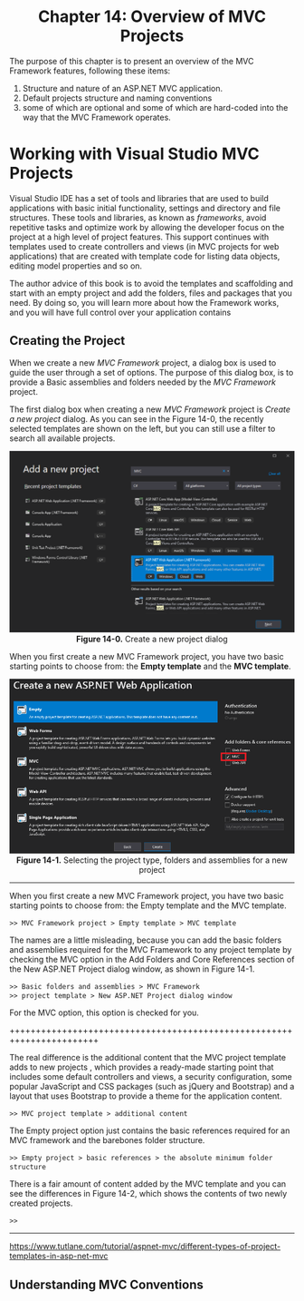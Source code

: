 <h1 align="center">
    Chapter 14: Overview of MVC Projects
</h1>

The purpose of this chapter is to present an overview of the MVC Framework features, following these items:
1. Structure and nature of an ASP.NET MVC application.
2. Default projects structure and naming conventions
3. some of which are optional and some of which are hard-coded into the way that the MVC Framework operates.  

# Working with Visual Studio MVC Projects
Visual Studio IDE has a set of tools and libraries that are used to build applications with basic initial functionality, settings and directory and file structures. These tools and libraries, as known as *frameworks*, avoid repetitive tasks and optimize work by allowing the developer focus on the project at a high level of project features. This support continues with templates used to create controllers and views (in MVC projects for web applications) that are created with template code for listing data objects, editing model properties and so on.

The author advice of this book is to avoid the templates and scaffolding and start with an empty project and add the folders, files and packages that you need. By doing so, you will learn more about how the Framework works, and you will have full control over your application contains

## Creating the Project
When we create a new *MVC Framework* project, a dialog box is used to guide the user through a set of options. The purpose of this dialog box, is to provide a Basic assemblies and folders needed by the *MVC Framework* project.  

The first dialog box when creating a new *MVC Framework* project is *Create a new project* dialog. As you can see in the Figure 14-0, the recently selected templates are shown on the left, but you can still use a filter to search all available projects.
<p align="center">
    <img src="ch14-Pictures/Figure 14-0.png" /><br />
    <b>Figure 14-0.</b> Create a new project dialog
</p>  

When you first create a new MVC Framework project, you have two basic starting points to choose from: the **Empty template** and the **MVC template**. 
<p align="center">
    <img src="ch14-Pictures/Figure 14-1.png" /><br />
    <b>Figure 14-1.</b> Selecting the project type, folders and assemblies for a new project
</p>  

<!--
Chapter 14: Overview of MVC Projects
    # Working with Visual Studio MVC Projects
        ## Creating the Project
-->

*********************************************************************************

When you first create a new MVC Framework project, you have two basic starting points to choose from: the Empty template and the MVC template. 

    >> MVC Framework project > Empty template > MVC template

The names are a little misleading, because you can add the basic folders and assemblies required for the MVC Framework to any project template by checking the MVC option in the Add Folders and Core References section of the New ASP.NET Project dialog window, as shown in Figure 14-1. 

    >> Basic folders and assemblies > MVC Framework
    >> project template > New ASP.NET Project dialog window

For the MVC option, this option is checked for you.  

+++++++++++++++++++++++++++++++++++++++++++++++++++++++++++++++++++++++  

The real difference is the additional content that the MVC project template adds to new projects
, which provides a ready-made starting point that includes some default controllers and views, a security configuration, some popular JavaScript and CSS packages (such as jQuery and Bootstrap) and a layout that uses Bootstrap to provide a theme for the application content. 

    >> MVC project template > additional content

The Empty project option just contains the basic references required for an MVC framework and the barebones folder structure. 

    >> Empty project > basic references > the absolute minimum folder structure

There is a fair amount of content added by the MVC template and you can see the differences in Figure 14-2, which shows the contents of two newly created projects. 

    >> 
******************************************

https://www.tutlane.com/tutorial/aspnet-mvc/different-types-of-project-templates-in-asp-net-mvc


## Understanding MVC Conventions